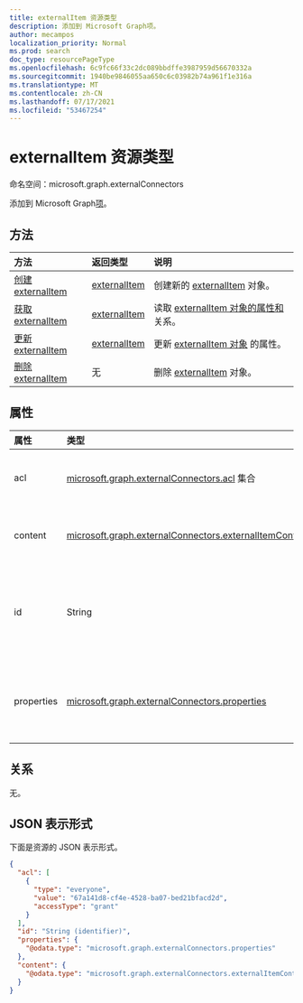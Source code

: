 ```yaml
---
title: externalItem 资源类型
description: 添加到 Microsoft Graph项。
author: mecampos
localization_priority: Normal
ms.prod: search
doc_type: resourcePageType
ms.openlocfilehash: 6c9fc66f33c2dc089bbdffe3987959d56670332a
ms.sourcegitcommit: 1940be9846055aa650c6c03982b74a961f1e316a
ms.translationtype: MT
ms.contentlocale: zh-CN
ms.lasthandoff: 07/17/2021
ms.locfileid: "53467254"
---
```

# <a name="externalitem-resource-type"></a>externalItem 资源类型

命名空间：microsoft.graph.externalConnectors

添加到 Microsoft Graph[项](externalconnectors-externalconnection.md)。 

## <a name="methods"></a>方法
|方法|返回类型|说明|
|:---|:---|:---|
|[创建 externalItem](../api/externalconnectors-externalitem-create.md)|[externalItem](../resources/externalconnectors-externalitem.md)|创建新的 [externalItem](../resources/externalconnectors-externalitem.md) 对象。|
|[获取 externalItem](../api/externalconnectors-externalitem-get.md)|[externalItem](../resources/externalconnectors-externalitem.md)|读取 [externalItem 对象的属性和](../resources/externalconnectors-externalitem.md) 关系。|
|[更新 externalItem](../api/externalconnectors-externalitem-update.md)|[externalItem](../resources/externalconnectors-externalitem.md)|更新 [externalItem 对象](../resources/externalconnectors-externalitem.md) 的属性。|
|[删除 externalItem](../api/externalconnectors-externalitem-delete.md)|无|删除 [externalItem](../resources/externalconnectors-externalitem.md) 对象。|

## <a name="properties"></a>属性
|属性|类型|说明|
|:---|:---|:---|
|acl|[microsoft.graph.externalConnectors.acl](../resources/externalconnectors-acl.md) 集合|访问控制项数组。 每个条目指定授予用户或组的访问权限。 必需项。|
|content|[microsoft.graph.externalConnectors.externalItemContent](../resources/externalconnectors-externalitemcontent.md)|项目内容的纯文本表示形式。 此属性中的文本已编制全文索引。 可选。|
|id|String|开发人员提供的项目在包含[externalConnection 中的唯一 ID。](externalconnectors-externalconnection.md) 必须为字母数字，最多为 128 个字符。 必需项。|
|properties|[microsoft.graph.externalConnectors.properties](../resources/externalconnectors-properties.md)|具有项目属性的属性包。 属性必须符合为[externalConnection](externalconnectors-externalconnection.md)定义的架构。 [](externalconnectors-schema.md) 必填。|

## <a name="relationships"></a>关系
无。

## <a name="json-representation"></a>JSON 表示形式
下面是资源的 JSON 表示形式。
<!-- {
  "blockType": "resource",
  "keyProperty": "id",
  "@odata.type": "microsoft.graph.externalConnectors.externalItem",
  "openType": false
}
-->
```json
{
  "acl": [
    {
      "type": "everyone",
      "value": "67a141d8-cf4e-4528-ba07-bed21bfacd2d",
      "accessType": "grant"
    }
  ],
  "id": "String (identifier)",
  "properties": {
    "@odata.type": "microsoft.graph.externalConnectors.properties"
  },
  "content": {
    "@odata.type": "microsoft.graph.externalConnectors.externalItemContent"
  }
}
```

